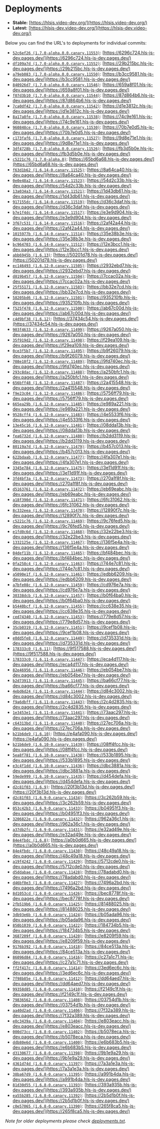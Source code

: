 # Deployments

- **Stable:** [https://hlsjs.video-dev.org/](https://hlsjs.video-dev.org/)
- **Latest:** [https://hlsjs-dev.video-dev.org/](https://hlsjs-dev.video-dev.org/)

Below you can find the URL's to deployments for individual commits:

- [`52c6ef26 (1.7.0-alpha.0.0.canary.11553)`](https://github.com/video-dev/hls.js/commit/52c6ef26b56b22701680544d14792f91052550b1): [https://6296c724.hls-js-dev.pages.dev/](https://6296c724.hls-js-dev.pages.dev/)
- [`df109a7d (1.7.0-alpha.0.0.canary.11552)`](https://github.com/video-dev/hls.js/commit/df109a7d8c10b1c8bc5788b6d0f2a45071c475e9): [https://29b215bc.hls-js-dev.pages.dev/](https://29b215bc.hls-js-dev.pages.dev/)
- [`a79eb083 (1.7.0-alpha.0.0.canary.11550)`](https://github.com/video-dev/hls.js/commit/a79eb0832b6be85c88ae8445354aa74de6e05f46): [https://b3cc9581.hls-js-dev.pages.dev/](https://b3cc9581.hls-js-dev.pages.dev/)
- [`840926d7 (1.7.0-alpha.0.0.canary.11546)`](https://github.com/video-dev/hls.js/commit/840926d787c35b88136cce0f3e0e1b73092e0e33): [https://659a8f01.hls-js-dev.pages.dev/](https://659a8f01.hls-js-dev.pages.dev/)
- [`f07d3b10 (1.7.0-alpha.0.0.canary.11544)`](https://github.com/video-dev/hls.js/commit/f07d3b10485f6c6803b94f615096802da8749c8d): [https://87d864b6.hls-js-dev.pages.dev/](https://87d864b6.hls-js-dev.pages.dev/)
- [`7ca0df42 (1.7.0-alpha.0.0.canary.11542)`](https://github.com/video-dev/hls.js/commit/7ca0df42e8dea5fa83f18ea4902f70d0880b1f34): [https://d1e3812c.hls-js-dev.pages.dev/](https://d1e3812c.hls-js-dev.pages.dev/)
- [`8a17a8fe (1.7.0-alpha.0.0.canary.11538)`](https://github.com/video-dev/hls.js/commit/8a17a8fe4924ab2f3a62c6c191d3412321977da5): [https://74c9e161.hls-js-dev.pages.dev/](https://74c9e161.hls-js-dev.pages.dev/)
- [`960848ce (1.7.0-alpha.0.0.canary.11530)`](https://github.com/video-dev/hls.js/commit/960848ce4e100973735641c11813f7a1196608df): [https://70b7e0d5.hls-js-dev.pages.dev/](https://70b7e0d5.hls-js-dev.pages.dev/)
- [`c173faf6 (1.7.0-alpha.0.0.canary.11527)`](https://github.com/video-dev/hls.js/commit/c173faf6afdc191f0742b9ec6b253735a5f51538): [https://9d8e71e1.hls-js-dev.pages.dev/](https://9d8e71e1.hls-js-dev.pages.dev/)
- [`3df4728b (1.7.0-alpha.0.0.canary.11526)`](https://github.com/video-dev/hls.js/commit/3df4728b903b9d96f31209f042e1e25bcf757045): [https://fb3d5b0e.hls-js-dev.pages.dev/](https://fb3d5b0e.hls-js-dev.pages.dev/)
- [`c5221c76 (1.7.0-alpha.0)`](https://github.com/video-dev/hls.js/commit/c5221c76881d4a83cb12eda7df7ee94583634a60): [https://65bd6a68.hls-js-dev.pages.dev/](https://65bd6a68.hls-js-dev.pages.dev/)
- [`f63d1b62 (1.6.14-0.canary.11525)`](https://github.com/video-dev/hls.js/commit/f63d1b6234ccc01986eebeddb726de1799e6ed88): [https://8a64ca40.hls-js-dev.pages.dev/](https://8a64ca40.hls-js-dev.pages.dev/)
- [`0e0e48a2 (1.6.14-0.canary.11523)`](https://github.com/video-dev/hls.js/commit/0e0e48a2173912d815df693d090f7eed1bc85907): [https://54d2c33b.hls-js-dev.pages.dev/](https://54d2c33b.hls-js-dev.pages.dev/)
- [`13a034a3 (1.6.14-0.canary.11521)`](https://github.com/video-dev/hls.js/commit/13a034a350de1c7c3db0548d65011b0f992f17a5): [https://1d43db61.hls-js-dev.pages.dev/](https://1d43db61.hls-js-dev.pages.dev/)
- [`917155dc (1.6.14-0.canary.11519)`](https://github.com/video-dev/hls.js/commit/917155dc8d71f3478f2aac559f87d257564cf180): [https://d36c3daf.hls-js-dev.pages.dev/](https://d36c3daf.hls-js-dev.pages.dev/)
- [`b7e1f4dc (1.6.14-0.canary.11517)`](https://github.com/video-dev/hls.js/commit/b7e1f4dc3c040130f3bf5cbfb513459fc8cc2ced): [https://e3e9d904.hls-js-dev.pages.dev/](https://e3e9d904.hls-js-dev.pages.dev/)
- [`3f67c531 (1.6.14-0.canary.11516)`](https://github.com/video-dev/hls.js/commit/3f67c531c38a4fd9535f78d19a6ab535bbd97bb8): [https://2af42a44.hls-js-dev.pages.dev/](https://2af42a44.hls-js-dev.pages.dev/)
- [`1015977b (1.6.14-0.canary.11514)`](https://github.com/video-dev/hls.js/commit/1015977b5b07a1c7450080f8348e5f435745af7b): [https://35e38b3e.hls-js-dev.pages.dev/](https://35e38b3e.hls-js-dev.pages.dev/)
- [`bc964703 (1.6.14-0.canary.11512)`](https://github.com/video-dev/hls.js/commit/bc964703dd37621b4f471200f730a103591292e4): [https://12e3bcc1.hls-js-dev.pages.dev/](https://12e3bcc1.hls-js-dev.pages.dev/)
- [`abb6945b (1.6.13)`](https://github.com/video-dev/hls.js/commit/abb6945bd29eadc04c25b2522528ca6aa619992f): [https://50201d78.hls-js-dev.pages.dev/](https://50201d78.hls-js-dev.pages.dev/)
- [`ec146493 (1.6.12-0.canary.11505)`](https://github.com/video-dev/hls.js/commit/ec1464933213e6dfef923a9b7d6602f9e9f2ba5c): [https://2932ebd7.hls-js-dev.pages.dev/](https://2932ebd7.hls-js-dev.pages.dev/)
- [`d819b457 (1.6.12-0.canary.11504)`](https://github.com/video-dev/hls.js/commit/d819b457973e591227e84a7a5e425c4404760928): [https://7ccac02a.hls-js-dev.pages.dev/](https://7ccac02a.hls-js-dev.pages.dev/)
- [`25f55171 (1.6.12-0.canary.11503)`](https://github.com/video-dev/hls.js/commit/25f551715d4b57272190f7e93aabf132ce3abc9d): [https://bb32e7cd.hls-js-dev.pages.dev/](https://bb32e7cd.hls-js-dev.pages.dev/)
- [`58205bd6 (1.6.12-0.canary.11501)`](https://github.com/video-dev/hls.js/commit/58205bd671beb84c9175a002b8cf1e9c94745be0): [https://935210fb.hls-js-dev.pages.dev/](https://935210fb.hls-js-dev.pages.dev/)
- [`f525f478 (1.6.12-0.canary.11500)`](https://github.com/video-dev/hls.js/commit/f525f4783ed714bb2eddd1d3ca7e188b5f5601f4): [https://ab67c00d.hls-js-dev.pages.dev/](https://ab67c00d.hls-js-dev.pages.dev/)
- [`c4d9bf38 (1.6.12)`](https://github.com/video-dev/hls.js/commit/c4d9bf38489bf9528b910a3c3088eec6eb31bf93): [https://37434c54.hls-js-dev.pages.dev/](https://37434c54.hls-js-dev.pages.dev/)
- [`903f4633 (1.6.12-0.canary.11499)`](https://github.com/video-dev/hls.js/commit/903f463311c6487a9e21b9a7c9ef059cc7593772): [https://9267a050.hls-js-dev.pages.dev/](https://9267a050.hls-js-dev.pages.dev/)
- [`35f919d2 (1.6.12-0.canary.11498)`](https://github.com/video-dev/hls.js/commit/35f919d2c17cb61915407106ec75d01975be5207): [https://f29ea109.hls-js-dev.pages.dev/](https://f29ea109.hls-js-dev.pages.dev/)
- [`0ce3f5b7 (1.6.12-0.canary.11495)`](https://github.com/video-dev/hls.js/commit/0ce3f5b785b2e78f7773f16dd292abbf87c65388): [https://b9f26079.hls-js-dev.pages.dev/](https://b9f26079.hls-js-dev.pages.dev/)
- [`708e10f2 (1.6.12-0.canary.11489)`](https://github.com/video-dev/hls.js/commit/708e10f2e53064c81373cf41498fdc6988255ca6): [https://9fd740ec.hls-js-dev.pages.dev/](https://9fd740ec.hls-js-dev.pages.dev/)
- [`293c8dac (1.6.12-0.canary.11488)`](https://github.com/video-dev/hls.js/commit/293c8dac4d505f699145a29e513535a0792c4bea): [https://a250bfc1.hls-js-dev.pages.dev/](https://a250bfc1.hls-js-dev.pages.dev/)
- [`656bff48 (1.6.12-0.canary.11487)`](https://github.com/video-dev/hls.js/commit/656bff4809db9c1866b9345aad2395cfea4f7671): [https://2a415548.hls-js-dev.pages.dev/](https://2a415548.hls-js-dev.pages.dev/)
- [`f9e23c04 (1.6.12-0.canary.11486)`](https://github.com/video-dev/hls.js/commit/f9e23c04461c6ca07c156d47de7acf235746d3fb): [https://5756ff79.hls-js-dev.pages.dev/](https://5756ff79.hls-js-dev.pages.dev/)
- [`665ea29b (1.6.12-0.canary.11485)`](https://github.com/video-dev/hls.js/commit/665ea29b0bd7788fe136ee782a33d62f4f29f5f8): [https://e989a221.hls-js-dev.pages.dev/](https://e989a221.hls-js-dev.pages.dev/)
- [`9528cff4 (1.6.12-0.canary.11483)`](https://github.com/video-dev/hls.js/commit/9528cff4dd00411e9dcdb78522c86ae82ff6efd7): [https://4e5533f6.hls-js-dev.pages.dev/](https://4e5533f6.hls-js-dev.pages.dev/)
- [`13e45c16 (1.6.12-0.canary.11481)`](https://github.com/video-dev/hls.js/commit/13e45c16485d1e360ba5c5c4d9946dbd84c113c9): [https://08dda13b.hls-js-dev.pages.dev/](https://08dda13b.hls-js-dev.pages.dev/)
- [`fea6732d (1.6.12-0.canary.11480)`](https://github.com/video-dev/hls.js/commit/fea6732dc1196c0eff2f076443faeff07bc96866): [https://b2dd3119.hls-js-dev.pages.dev/](https://b2dd3119.hls-js-dev.pages.dev/)
- [`80119a7d (1.6.12-0.canary.11479)`](https://github.com/video-dev/hls.js/commit/80119a7dde77acd43460504adb6f5cf1f0bececc): [https://b457c013.hls-js-dev.pages.dev/](https://b457c013.hls-js-dev.pages.dev/)
- [`622bdaab (1.6.12-0.canary.11477)`](https://github.com/video-dev/hls.js/commit/622bdaabac4590a73ac84542c7bcfd54c6fa279e): [https://4fa307e1.hls-js-dev.pages.dev/](https://4fa307e1.hls-js-dev.pages.dev/)
- [`3345e784 (1.6.12-0.canary.11475)`](https://github.com/video-dev/hls.js/commit/3345e784e16f80543930b94b40601c736b43a2a1): [https://3e11d91f.hls-js-dev.pages.dev/](https://3e11d91f.hls-js-dev.pages.dev/)
- [`3fd4bf3a (1.6.12-0.canary.11473)`](https://github.com/video-dev/hls.js/commit/3fd4bf3a4032e3e5dde82326292d80d8927b9925): [https://270a1f8f.hls-js-dev.pages.dev/](https://270a1f8f.hls-js-dev.pages.dev/)
- [`d5163761 (1.6.12-0.canary.11472)`](https://github.com/video-dev/hls.js/commit/d5163761177677f2a3733ddc3164327d1310eb3f): [https://eb69eabc.hls-js-dev.pages.dev/](https://eb69eabc.hls-js-dev.pages.dev/)
- [`a18f390d (1.6.12-0.canary.11471)`](https://github.com/video-dev/hls.js/commit/a18f390d386ae749c7c54bde62054d9f28d27a7f): [https://6fc31062.hls-js-dev.pages.dev/](https://6fc31062.hls-js-dev.pages.dev/)
- [`8c332eea (1.6.12-0.canary.11470)`](https://github.com/video-dev/hls.js/commit/8c332eea20f8936467753b5aecab2bbe3608aa9b): [https://12890f7c.hls-js-dev.pages.dev/](https://12890f7c.hls-js-dev.pages.dev/)
- [`c5221c76 (1.6.12-0.canary.11469)`](https://github.com/video-dev/hls.js/commit/c5221c76881d4a83cb12eda7df7ee94583634a60): [https://9c76fed5.hls-js-dev.pages.dev/](https://9c76fed5.hls-js-dev.pages.dev/)
- [`e1fd0c6d (1.6.12-0.canary.11468)`](https://github.com/video-dev/hls.js/commit/e1fd0c6de0149f00fb8f5048a49f8f49081e5cb5): [https://32e22be3.hls-js-dev.pages.dev/](https://32e22be3.hls-js-dev.pages.dev/)
- [`1332125e (1.6.12-0.canary.11467)`](https://github.com/video-dev/hls.js/commit/1332125e2c36d6b017159055cd8ca49bd04b70cc): [https://136f5e4a.hls-js-dev.pages.dev/](https://136f5e4a.hls-js-dev.pages.dev/)
- [`04def11b (1.6.12-0.canary.11465)`](https://github.com/video-dev/hls.js/commit/04def11b7e3ebe1219c1c2a3a6ac1078239c4b98): [https://bf484bec.hls-js-dev.pages.dev/](https://bf484bec.hls-js-dev.pages.dev/)
- [`0fa258c4 (1.6.12-0.canary.11463)`](https://github.com/video-dev/hls.js/commit/0fa258c406d05e7b6b3d359c93a5246029f32364): [https://744e7c81.hls-js-dev.pages.dev/](https://744e7c81.hls-js-dev.pages.dev/)
- [`a5090e1f (1.6.12-0.canary.11461)`](https://github.com/video-dev/hls.js/commit/a5090e1f1875697ad4f3a4d994ad7373d296c4fc): [https://edbb6209.hls-js-dev.pages.dev/](https://edbb6209.hls-js-dev.pages.dev/)
- [`a7bfe08c (1.6.12-0.canary.11459)`](https://github.com/video-dev/hls.js/commit/a7bfe08cddd20b214ddc6987b564dda768f386eb): [https://cd976e7a.hls-js-dev.pages.dev/](https://cd976e7a.hls-js-dev.pages.dev/)
- [`30338dcb (1.6.12-0.canary.11457)`](https://github.com/video-dev/hls.js/commit/30338dcb1431ad7a79625bcc32f09caa4b995b65): [https://b0f64ba0.hls-js-dev.pages.dev/](https://b0f64ba0.hls-js-dev.pages.dev/)
- [`b5440bcf (1.6.12-0.canary.11455)`](https://github.com/video-dev/hls.js/commit/b5440bcf129e00685688a873957b7d730f33dd02): [https://cc638e35.hls-js-dev.pages.dev/](https://cc638e35.hls-js-dev.pages.dev/)
- [`ced74340 (1.6.12-0.canary.11453)`](https://github.com/video-dev/hls.js/commit/ced7434041c514539c9386fce97748bee384db7d): [https://779e8d57.hls-js-dev.pages.dev/](https://779e8d57.hls-js-dev.pages.dev/)
- [`35cb0319 (1.6.12-0.canary.11451)`](https://github.com/video-dev/hls.js/commit/35cb0319342293d6d107d6cea50f72037cb79805): [https://9cef1b08.hls-js-dev.pages.dev/](https://9cef1b08.hls-js-dev.pages.dev/)
- [`e0dd5fe8 (1.6.12-0.canary.11449)`](https://github.com/video-dev/hls.js/commit/e0dd5fe8d587510faf62bad25276e44fd49d8ad9): [https://d735331d.hls-js-dev.pages.dev/](https://d735331d.hls-js-dev.pages.dev/)
- [`178333c0 (1.6.11)`](https://github.com/video-dev/hls.js/commit/178333c02286cd8493b9d2077db845959c306657): [https://9f517588.hls-js-dev.pages.dev/](https://9f517588.hls-js-dev.pages.dev/)
- [`178333c0 (1.6.11-0.canary.11447)`](https://github.com/video-dev/hls.js/commit/178333c02286cd8493b9d2077db845959c306657): [https://eca4d117.hls-js-dev.pages.dev/](https://eca4d117.hls-js-dev.pages.dev/)
- [`82e46956 (1.6.11-0.canary.11446)`](https://github.com/video-dev/hls.js/commit/82e46956dd6b6a2a26fe84a883cdb019391f0b66): [https://eb054be7.hls-js-dev.pages.dev/](https://eb054be7.hls-js-dev.pages.dev/)
- [`b2d73913 (1.6.11-0.canary.11445)`](https://github.com/video-dev/hls.js/commit/b2d73913c1cbb8dd9cf53370582bd00200b62100): [https://ba66cf77.hls-js-dev.pages.dev/](https://ba66cf77.hls-js-dev.pages.dev/)
- [`4ebd6d24 (1.6.11-0.canary.11444)`](https://github.com/video-dev/hls.js/commit/4ebd6d2431db42e57bbfd6ee586d5c70d8ae33c7): [https://d84c3002.hls-js-dev.pages.dev/](https://d84c3002.hls-js-dev.pages.dev/)
- [`f9a6dbff (1.6.11-0.canary.11443)`](https://github.com/video-dev/hls.js/commit/f9a6dbffeae3a0e250bc372aa4ca6ebffa3a37a3): [https://2c4d2835.hls-js-dev.pages.dev/](https://2c4d2835.hls-js-dev.pages.dev/)
- [`1e3453e1 (1.6.11-0.canary.11441)`](https://github.com/video-dev/hls.js/commit/1e3453e1b1c482392cad2094e83dedafda9bacc8): [https://73aac297.hls-js-dev.pages.dev/](https://73aac297.hls-js-dev.pages.dev/)
- [`c64313bd (1.6.11-0.canary.11440)`](https://github.com/video-dev/hls.js/commit/c64313bd2da3a1b3dd6aecea1e231ed00f4900b6): [https://27ec706a.hls-js-dev.pages.dev/](https://27ec706a.hls-js-dev.pages.dev/)
- [`b21b6de9 (1.6.10)`](https://github.com/video-dev/hls.js/commit/b21b6de9f67b02ded0e6dcb6330785ad168bc8e0): [https://e4afa090.hls-js-dev.pages.dev/](https://e4afa090.hls-js-dev.pages.dev/)
- [`b21b6de9 (1.6.10-0.canary.11439)`](https://github.com/video-dev/hls.js/commit/b21b6de9f67b02ded0e6dcb6330785ad168bc8e0): [https://08ff4fcc.hls-js-dev.pages.dev/](https://08ff4fcc.hls-js-dev.pages.dev/)
- [`5ea8f781 (1.6.10-0.canary.11438)`](https://github.com/video-dev/hls.js/commit/5ea8f781bef578a697a3548a1ab953f38b06cc9d): [https://533b1895.hls-js-dev.pages.dev/](https://533b1895.hls-js-dev.pages.dev/)
- [`e3c4f1dd (1.6.10-0.canary.11436)`](https://github.com/video-dev/hls.js/commit/e3c4f1ddc020bf8934224f6464ca25c0003d3aad): [https://dbc3881a.hls-js-dev.pages.dev/](https://dbc3881a.hls-js-dev.pages.dev/)
- [`59ede999 (1.6.10-0.canary.11435)`](https://github.com/video-dev/hls.js/commit/59ede999a2c94c46136abbd6197b3fbc9fd0a5d0): [https://d454defa.hls-js-dev.pages.dev/](https://d454defa.hls-js-dev.pages.dev/)
- [`d2c81f03 (1.6.9)`](https://github.com/video-dev/hls.js/commit/d2c81f03d8012742994cd425c942eab9b4290490): [https://20f3b13d.hls-js-dev.pages.dev/](https://20f3b13d.hls-js-dev.pages.dev/)
- [`d2c81f03 (1.6.9-0.canary.11434)`](https://github.com/video-dev/hls.js/commit/d2c81f03d8012742994cd425c942eab9b4290490): [https://3c262b59.hls-js-dev.pages.dev/](https://3c262b59.hls-js-dev.pages.dev/)
- [`053c42b3 (1.6.9-0.canary.11433)`](https://github.com/video-dev/hls.js/commit/053c42b36cab2fe188498d4ce7f770b3b13a88d2): [https://b04951f3.hls-js-dev.pages.dev/](https://b04951f3.hls-js-dev.pages.dev/)
- [`3206822e (1.6.9-0.canary.11432)`](https://github.com/video-dev/hls.js/commit/3206822e375ef55c710c7e67a0aaac4679900e04): [https://962a36c1.hls-js-dev.pages.dev/](https://962a36c1.hls-js-dev.pages.dev/)
- [`a37db2fc (1.6.9-0.canary.11431)`](https://github.com/video-dev/hls.js/commit/a37db2fc087d7c8fbd58e460f21639d638ac2e13): [https://e32ad49e.hls-js-dev.pages.dev/](https://e32ad49e.hls-js-dev.pages.dev/)
- [`84e4fbdc (1.6.8)`](https://github.com/video-dev/hls.js/commit/84e4fbdc3f755b2fc279741d13cdddde1de2f58b): [https://a0b0d665.hls-js-dev.pages.dev/](https://a0b0d665.hls-js-dev.pages.dev/)
- [`84e4fbdc (1.6.8-0.canary.11430)`](https://github.com/video-dev/hls.js/commit/84e4fbdc3f755b2fc279741d13cdddde1de2f58b): [https://48c49a18.hls-js-dev.pages.dev/](https://48c49a18.hls-js-dev.pages.dev/)
- [`a19f4242 (1.6.8-0.canary.11429)`](https://github.com/video-dev/hls.js/commit/a19f42425d9088760d680f54edc141e9fd50e72f): [https://5712cde0.hls-js-dev.pages.dev/](https://5712cde0.hls-js-dev.pages.dev/)
- [`d5ddabae (1.6.8-0.canary.11428)`](https://github.com/video-dev/hls.js/commit/d5ddabae2a37e0b370c8759dd057169ab23fd87b): [https://78adabd0.hls-js-dev.pages.dev/](https://78adabd0.hls-js-dev.pages.dev/)
- [`d46bf0e3 (1.6.8-0.canary.11427)`](https://github.com/video-dev/hls.js/commit/d46bf0e3115a1ce16fc3744587a626c7f73f5e1c): [https://7496a2bd.hls-js-dev.pages.dev/](https://7496a2bd.hls-js-dev.pages.dev/)
- [`8d1053cd (1.6.8-0.canary.11426)`](https://github.com/video-dev/hls.js/commit/8d1053cd94edbf899e705380af91940f9e6989af): [https://bec8778f.hls-js-dev.pages.dev/](https://bec8778f.hls-js-dev.pages.dev/)
- [`2fb519b6 (1.6.8-0.canary.11425)`](https://github.com/video-dev/hls.js/commit/2fb519b6456299b59c9c33f760accece03d2e2f6): [https://81488025.hls-js-dev.pages.dev/](https://81488025.hls-js-dev.pages.dev/)
- [`3db93e6b (1.6.8-0.canary.11424)`](https://github.com/video-dev/hls.js/commit/3db93e6bd78e9ea2dd6ea34787d842c6856dcc81): [https://b05ada96.hls-js-dev.pages.dev/](https://b05ada96.hls-js-dev.pages.dev/)
- [`850b1039 (1.6.8-0.canary.11422)`](https://github.com/video-dev/hls.js/commit/850b1039b6d4c6fd7a5330bc800feb4b653021aa): [https://184734b5.hls-js-dev.pages.dev/](https://184734b5.hls-js-dev.pages.dev/)
- [`3687209f (1.6.8-0.canary.11420)`](https://github.com/video-dev/hls.js/commit/3687209f69ceb226754d40c53994ae1d2fab8fd4): [https://e8209f59.hls-js-dev.pages.dev/](https://e8209f59.hls-js-dev.pages.dev/)
- [`9176b392 (1.6.8-0.canary.11418)`](https://github.com/video-dev/hls.js/commit/9176b392eb462aedcdd0993b13c0acd2dc4fa0c2): [https://84ce513a.hls-js-dev.pages.dev/](https://84ce513a.hls-js-dev.pages.dev/)
- [`86096d84 (1.6.8-0.canary.11416)`](https://github.com/video-dev/hls.js/commit/86096d84dee041391648876345a7a8e334a1901c): [https://c27a1c71.hls-js-dev.pages.dev/](https://c27a1c71.hls-js-dev.pages.dev/)
- [`ff2f417c (1.6.8-0.canary.11414)`](https://github.com/video-dev/hls.js/commit/ff2f417c07be5ddb823219ae3ef26c98be5cbe43): [https://3ed6ec6c.hls-js-dev.pages.dev/](https://3ed6ec6c.hls-js-dev.pages.dev/)
- [`7f98b85e (1.6.8-0.canary.11412)`](https://github.com/video-dev/hls.js/commit/7f98b85ec8cde785acac70fe2e67626adcd1f04a): [https://dd64aed7.hls-js-dev.pages.dev/](https://dd64aed7.hls-js-dev.pages.dev/)
- [`99358d85 (1.6.8-0.canary.11410)`](https://github.com/video-dev/hls.js/commit/99358d85ad3541284dc745ecec3bdfd11cf355f9): [https://f2149c1f.hls-js-dev.pages.dev/](https://f2149c1f.hls-js-dev.pages.dev/)
- [`79836562 (1.6.8-0.canary.11408)`](https://github.com/video-dev/hls.js/commit/7983656279db411c8e22bbaef896d306a3654b08): [https://03754d1b.hls-js-dev.pages.dev/](https://03754d1b.hls-js-dev.pages.dev/)
- [`aa40d2ad (1.6.8-0.canary.11406)`](https://github.com/video-dev/hls.js/commit/aa40d2ad14722038bb00fe560e11fef4db3e3043): [https://7f32a389.hls-js-dev.pages.dev/](https://7f32a389.hls-js-dev.pages.dev/)
- [`e0c3439a (1.6.8-0.canary.11404)`](https://github.com/video-dev/hls.js/commit/e0c3439ae8a8231b338de5d58047bdd52e361884): [https://e803eacc.hls-js-dev.pages.dev/](https://e803eacc.hls-js-dev.pages.dev/)
- [`000d73cc (1.6.8-0.canary.11402)`](https://github.com/video-dev/hls.js/commit/000d73ccad58c9012200c4acd40588122aff136c): [https://b5078eca.hls-js-dev.pages.dev/](https://b5078eca.hls-js-dev.pages.dev/)
- [`ddb80e6d (1.6.8-0.canary.11400)`](https://github.com/video-dev/hls.js/commit/ddb80e6d84bec37b645e9077c0bcbc06482c039c): [https://e6b683b5.hls-js-dev.pages.dev/](https://e6b683b5.hls-js-dev.pages.dev/)
- [`d3130677 (1.6.8-0.canary.11398)`](https://github.com/video-dev/hls.js/commit/d313067793d4a50026361452792176e5d1ddc465): [https://9b1e9a29.hls-js-dev.pages.dev/](https://9b1e9a29.hls-js-dev.pages.dev/)
- [`4361d74d (1.6.8-0.canary.11397)`](https://github.com/video-dev/hls.js/commit/4361d74d28fc26a7f05ea062fc652b7103a5be8b): [https://7a3a1e3a.hls-js-dev.pages.dev/](https://7a3a1e3a.hls-js-dev.pages.dev/)
- [`38ba67d9 (1.6.8-0.canary.11395)`](https://github.com/video-dev/hls.js/commit/38ba67d986802d2e79340d0f1ce1223b00c44bc3): [https://a991b4da.hls-js-dev.pages.dev/](https://a991b4da.hls-js-dev.pages.dev/)
- [`81d30d55 (1.6.8-0.canary.11393)`](https://github.com/video-dev/hls.js/commit/81d30d55f0e77c5685af7c732296cdb63da48c5c): [https://393a935b.hls-js-dev.pages.dev/](https://393a935b.hls-js-dev.pages.dev/)
- [`ea55b285 (1.6.8-0.canary.11392)`](https://github.com/video-dev/hls.js/commit/ea55b28576cda8c4be1ac16fc764b2b9efeee817): [https://2b5d1b0f.hls-js-dev.pages.dev/](https://2b5d1b0f.hls-js-dev.pages.dev/)
- [`c0e57065 (1.6.8-0.canary.11390)`](https://github.com/video-dev/hls.js/commit/c0e57065fbca9d35cd972a766d5a20eada934ac8): [https://265f8ca5.hls-js-dev.pages.dev/](https://265f8ca5.hls-js-dev.pages.dev/)

_Note for older deployments please check [deployments.txt](./deployments.txt)._
